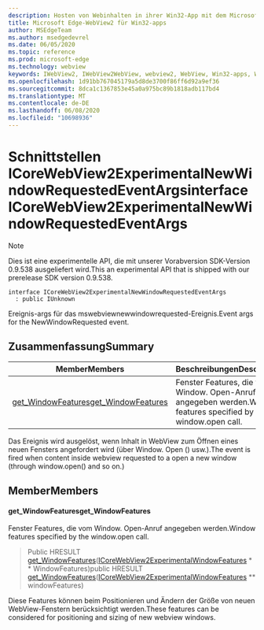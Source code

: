 ```yaml
---
description: Hosten von Webinhalten in ihrer Win32-App mit dem Microsoft Edge WebView2-Steuerelement
title: Microsoft Edge-WebView2 für Win32-apps
author: MSEdgeTeam
ms.author: msedgedevrel
ms.date: 06/05/2020
ms.topic: reference
ms.prod: microsoft-edge
ms.technology: webview
keywords: IWebView2, IWebView2WebView, webview2, WebView, Win32-apps, Win32, Edge, ICoreWebView2, ICoreWebView2Controller, Browser-Steuerelement, Edge-HTML
ms.openlocfilehash: 1d91bb767045179a5d8de3700f86ff6d92a9ef36
ms.sourcegitcommit: 8dca1c1367853e45a0a975bc89b1818adb117bd4
ms.translationtype: MT
ms.contentlocale: de-DE
ms.lasthandoff: 06/08/2020
ms.locfileid: "10698936"
---
```

# <span data-ttu-id="2fe68-104">Schnittstellen ICoreWebView2ExperimentalNewWindowRequestedEventArgs</span><span class="sxs-lookup"><span data-stu-id="2fe68-104">interface ICoreWebView2ExperimentalNewWindowRequestedEventArgs</span></span> 

> [!NOTE]
> <span data-ttu-id="2fe68-105">Dies ist eine experimentelle API, die mit unserer Vorabversion SDK-Version 0.9.538 ausgeliefert wird.</span><span class="sxs-lookup"><span data-stu-id="2fe68-105">This an experimental API that is shipped with our prerelease SDK version 0.9.538.</span></span>

```
interface ICoreWebView2ExperimentalNewWindowRequestedEventArgs
  : public IUnknown
```

<span data-ttu-id="2fe68-106">Ereignis-args für das mswebviewnewwindowrequested-Ereignis.</span><span class="sxs-lookup"><span data-stu-id="2fe68-106">Event args for the NewWindowRequested event.</span></span>

## <span data-ttu-id="2fe68-107">Zusammenfassung</span><span class="sxs-lookup"><span data-stu-id="2fe68-107">Summary</span></span>

 <span data-ttu-id="2fe68-108">Member</span><span class="sxs-lookup"><span data-stu-id="2fe68-108">Members</span></span>                        | <span data-ttu-id="2fe68-109">Beschreibungen</span><span class="sxs-lookup"><span data-stu-id="2fe68-109">Descriptions</span></span>
--------------------------------|---------------------------------------------
[<span data-ttu-id="2fe68-110">get_WindowFeatures</span><span class="sxs-lookup"><span data-stu-id="2fe68-110">get_WindowFeatures</span></span>](#get_windowfeatures) | <span data-ttu-id="2fe68-111">Fenster Features, die vom Window. Open-Anruf angegeben werden.</span><span class="sxs-lookup"><span data-stu-id="2fe68-111">Window features specified by the window.open call.</span></span>

<span data-ttu-id="2fe68-112">Das Ereignis wird ausgelöst, wenn Inhalt in WebView zum Öffnen eines neuen Fensters angefordert wird (über Window. Open () usw.).</span><span class="sxs-lookup"><span data-stu-id="2fe68-112">The event is fired when content inside webview requested to a open a new window (through window.open() and so on.)</span></span>

## <span data-ttu-id="2fe68-113">Member</span><span class="sxs-lookup"><span data-stu-id="2fe68-113">Members</span></span>

#### <span data-ttu-id="2fe68-114">get_WindowFeatures</span><span class="sxs-lookup"><span data-stu-id="2fe68-114">get_WindowFeatures</span></span> 

<span data-ttu-id="2fe68-115">Fenster Features, die vom Window. Open-Anruf angegeben werden.</span><span class="sxs-lookup"><span data-stu-id="2fe68-115">Window features specified by the window.open call.</span></span>

> <span data-ttu-id="2fe68-116">Public HRESULT [get_WindowFeatures](#get_windowfeatures)([ICoreWebView2ExperimentalWindowFeatures](icorewebview2experimentalwindowfeatures.md) \* \* WindowFeatures)</span><span class="sxs-lookup"><span data-stu-id="2fe68-116">public HRESULT [get_WindowFeatures](#get_windowfeatures)([ICoreWebView2ExperimentalWindowFeatures](icorewebview2experimentalwindowfeatures.md) \*\* windowFeatures)</span></span>

<span data-ttu-id="2fe68-117">Diese Features können beim Positionieren und Ändern der Größe von neuen WebView-Fenstern berücksichtigt werden.</span><span class="sxs-lookup"><span data-stu-id="2fe68-117">These features can be considered for positioning and sizing of new webview windows.</span></span>

